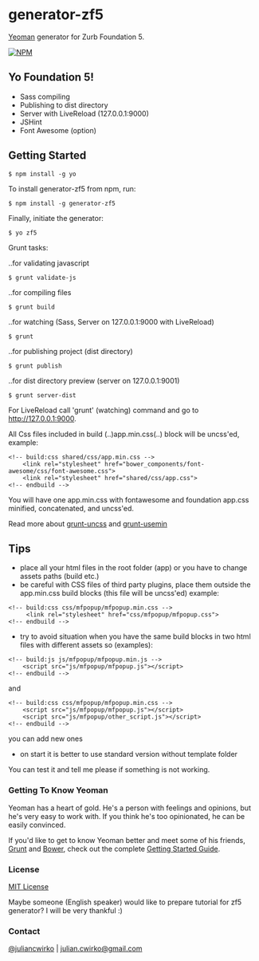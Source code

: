# generator-zf5

[Yeoman](http://yeoman.io) generator for Zurb Foundation 5.

[![NPM](https://nodei.co/npm/generator-zf5.png?downloads=true)](https://nodei.co/npm/generator-zf5/)

## Yo Foundation 5!
* Sass compiling
* Publishing to dist directory
* Server with LiveReload (127.0.0.1:9000)
* JSHint
* Font Awesome (option)

## Getting Started

```
$ npm install -g yo
```

To install generator-zf5 from npm, run:

```
$ npm install -g generator-zf5
```

Finally, initiate the generator:

```
$ yo zf5
```

Grunt tasks:

..for validating javascript
```
$ grunt validate-js
```
..for compiling files
```
$ grunt build
```
..for watching (Sass, Server on 127.0.0.1:9000 with LiveReload)
```
$ grunt
```
..for publishing project (dist directory)
```
$ grunt publish
```
..for dist directory preview (server on 127.0.0.1:9001)
```
$ grunt server-dist
```

For LiveReload call 'grunt' (watching) command and go to http://127.0.0.1:9000.

All Css files included in build (..)app.min.css(..) block will be uncss'ed, example:
```
<!-- build:css shared/css/app.min.css -->
	<link rel="stylesheet" href="bower_components/font-awesome/css/font-awesome.css">
	<link rel="stylesheet" href="shared/css/app.css">
<!-- endbuild -->
```

You will have one app.min.css with fontawesome and foundation app.css minified, concatenated, and uncss'ed.

Read more about [grunt-uncss](https://github.com/addyosmani/grunt-uncss) and [grunt-usemin](https://github.com/yeoman/grunt-usemin)

## Tips

- place all your html files in the root folder (app) or you have to change assets paths (build etc.)
- be careful with CSS files of third party plugins, place them outside the app.min.css build blocks (this file will be uncss'ed)
example:
```
<!-- build:css css/mfpopup/mfpopup.min.css -->
     <link rel="stylesheet" href="css/mfpopup/mfpopup.css">
<!-- endbuild -->
```
- try to avoid situation when you have the same build blocks in two html files with different assets so (examples):

```
<!-- build:js js/mfpopup/mfpopup.min.js -->
    <script src="js/mfpopup/mfpopup.js"></script>
<!-- endbuild -->
```
and
```
<!-- build:css css/mfpopup/mfpopup.min.css -->
    <script src="js/mfpopup/mfpopup.js"></script>
    <script src="js/mfpopup/other_script.js"></script>
<!-- endbuild -->
```
you can add new ones

- on start it is better to use standard version without template folder

You can test it and tell me please if something is not working.

### Getting To Know Yeoman

Yeoman has a heart of gold. He's a person with feelings and opinions, but he's very easy to work with. If you think he's too opinionated, he can be easily convinced.

If you'd like to get to know Yeoman better and meet some of his friends, [Grunt](http://gruntjs.com) and [Bower](http://bower.io), check out the complete [Getting Started Guide](https://github.com/yeoman/yeoman/wiki/Getting-Started).

### License

[MIT License](http://en.wikipedia.org/wiki/MIT_License)

Maybe someone (English speaker) would like to prepare tutorial for zf5 generator? I will be very thankful :)

### Contact

[@juliancwirko](https://twitter.com/JulianCwirko) | [julian.cwirko@gmail.com](mailto:julian.cwirko@gmail.com)
